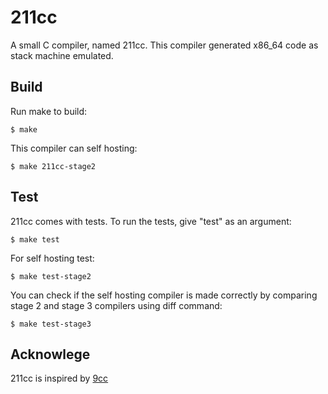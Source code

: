 # 211cc
A small C compiler, named 211cc. This compiler generated x86_64 code as stack machine emulated.

## Build

Run make to build:

```
$ make
```

This compiler can self hosting:

```
$ make 211cc-stage2
```

## Test
211cc comes with tests. To run the tests, give "test" as an argument:

```
$ make test
```

For self hosting test:

```
$ make test-stage2
```

You can check if the self hosting compiler is made correctly by comparing stage 2 and stage 3 compilers using diff command:  

```
$ make test-stage3
```

## Acknowlege
211cc is inspired by [9cc](https://github.com/rui314/9cc)
